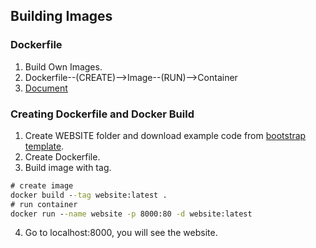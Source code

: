 ## Building Images
### Dockerfile
1. Build Own Images.
2. Dockerfile--(CREATE)-->Image--(RUN)-->Container 
3. [Document](https://docs.docker.com/engine/reference/builder/)

### Creating Dockerfile and Docker Build
1. Create WEBSITE folder and download example code from [bootstrap template](https://startbootstrap.com/themes/landing-pages).
2. Create Dockerfile.
3. Build image with tag.
```cmd
# create image
docker build --tag website:latest .
# run container
docker run --name website -p 8000:80 -d website:latest
```
4. Go to localhost:8000, you will see the website.